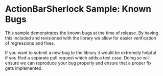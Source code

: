 ActionBarSherlock Sample: Known Bugs
====================================

This sample demonstrates the known bugs at the time of release. By having this
included and revisioned with the library we allow for easier verification of
regressions and fixes.

If you want to submit a new bug to the library it would be extremely helpful
if you filed a separate pull request which adds a test case. Doing so will
ensure we can reproduce your bug properly and ensure that a proper fix gets
implemented.